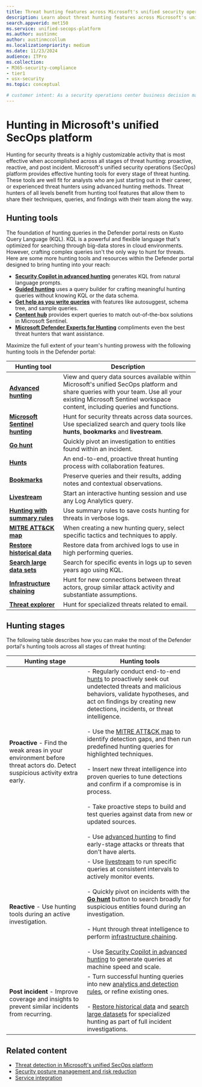 ```yaml
---
title: Threat hunting features across Microsoft's unified security operations platform
description: Learn about threat hunting features across Microsoft's unified security operations (SecOps) platform.
search.appverid: met150
ms.service: unified-secops-platform
ms.author: austinmc
author: austinmccollum
ms.localizationpriority: medium
ms.date: 11/23/2024
audience: ITPro
ms.collection:
- M365-security-compliance
- tier1
- usx-security
ms.topic: conceptual

# customer intent: As a security operations center business decision maker, I want to learn about threat hunting tools available in Microsoft's unified SecOps platform so I can get visibility into, and disrupt attacks in real time across identities, endpoints, email, cloud apps, data in hybrid and multicloud environments.
---
```


# Hunting in Microsoft's unified SecOps platform

Hunting for security threats is a highly customizable activity that is most effective when accomplished across all stages of threat hunting: proactive, reactive, and post incident. Microsoft's unified security operations (SecOps) platform provides effective hunting tools for every stage of threat hunting. These tools are well fit for analysts who are just starting out in their career, or experienced threat hunters using advanced hunting methods. Threat hunters of all levels benefit from hunting tool features that allow them to share their techniques, queries, and findings with their team along the way.

## Hunting tools

The foundation of hunting queries in the Defender portal rests on Kusto Query Language (KQL). KQL is a powerful and flexible language that's optimized for searching through big-data stores in cloud environments. However, crafting complex queries isn't the only way to hunt for threats. Here are some more hunting tools and resources within the Defender portal designed to bring hunting into your reach:

- [**Security Copilot in advanced hunting**](/defender-xdr/advanced-hunting-security-copilot) generates KQL from natural language prompts.
- [**Guided hunting**](/defender-xdr/advanced-hunting-query-builder) uses a query builder for crafting meaningful hunting queries without knowing KQL or the data schema.
- [**Get help as you write queries**](/defender-xdr/advanced-hunting-query-language#get-help-as-you-write-queries) with features like autosuggest, schema tree, and sample queries.
- [**Content hub**](/azure/sentinel/sentinel-solutions-deploy?tabs=azure-portal#hunting-query) provides expert queries to match out-of-the-box solutions in Microsoft Sentinel.
- [**Microsoft Defender Experts for Hunting**](/defender-xdr/advanced-hunting-overview) compliments even the best threat hunters that want assistance.

Maximize the full extent of your team's hunting prowess with the following hunting tools in the Defender portal:

| Hunting tool | Description |
|---|---|
|[**Advanced hunting**](/defender-xdr/advanced-hunting-microsoft-defender) | View and query data sources available within Microsoft's unified SecOps platform and share queries with your team. Use all your existing Microsoft Sentinel workspace content, including queries and functions. |
|[**Microsoft Sentinel hunting**](/azure/sentinel/hunting) | Hunt for security threats across data sources. Use specialized search and query tools like **hunts**, **bookmarks** and **livestream**. |
|[**Go hunt**](/defender-xdr/advanced-hunting-go-hunt) | Quickly pivot an investigation to entities found within an incident. |
|[**Hunts**](/azure/sentinel/hunts) | An end-to-end, proactive threat hunting process with collaboration features. |
|[**Bookmarks**](/azure/sentinel/bookmarks) | Preserve queries and their results, adding notes and contextual observations.|
|[**Livestream**](/azure/sentinel/livestream) | Start an interactive hunting session and use any Log Analytics query. |
|[**Hunting with summary rules**](/azure/sentinel/summary-rules#quickly-find-a-malicious-ip-address-in-your-network-traffic) | Use summary rules to save costs hunting for threats in verbose logs.|
|[**MITRE ATT&CK map**](/azure/sentinel/mitre-coverage#use-the-mitre-attck-framework-in-analytics-rules-and-incidents) | When creating a new hunting query, select specific tactics and techniques to apply.|
|[**Restore historical data**](/sentinel/restore) | Restore data from archived logs to use in high performing queries. |
|[**Search large data sets**](/sentinel/search-jobs?tabs=defender-portal) | Search for specific events in logs up to seven years ago using KQL. |
|[**Infrastructure chaining**](/defender/threat-intelligence/infrastructure-chaining) | Hunt for new connections between threat actors, group similar attack activity and substantiate assumptions.|
|[**Threat explorer**](/defender-office-365/threat-explorer-threat-hunting) | Hunt for specialized threats related to email. |

## Hunting stages

The following table describes how you can make the most of the Defender portal's hunting tools across all stages of threat hunting:

| Hunting stage | Hunting tools |
| --- | --- |
| **Proactive** - Find the weak areas in your environment before threat actors do. Detect suspicious activity extra early. | - Regularly conduct end-to-end [hunts](/azure/sentinel/hunts) to proactively seek out undetected threats and malicious behaviors, validate hypotheses, and act on findings by creating new detections, incidents, or threat intelligence.<br><br> - Use the [MITRE ATT&CK map](/azure/sentinel/mitre-coverage#use-the-mitre-attck-framework-in-analytics-rules-and-incidents) to identify detection gaps, and then run predefined hunting queries for highlighted techniques.<br><br> - Insert new threat intelligence into proven queries to tune detections and confirm if a compromise is in process.<br><br> - Take proactive steps to build and test queries against data from new or updated sources.<br><br> - Use [advanced hunting](/defender-xdr/advanced-hunting-microsoft-defender) to find early-stage attacks or threats that don't have alerts. |
| **Reactive** - Use hunting tools during an active investigation. | - Use [livestream](/azure/sentinel/livestream) to run specific queries at consistent intervals to actively monitor events.<br><br> - Quickly pivot on incidents with the [**Go hunt**](/defender-xdr/advanced-hunting-go-hunt) button to search broadly for suspicious entities found during an investigation.<br><br> - Hunt through threat intelligence to perform [infrastructure chaining](/defender/threat-intelligence/infrastructure-chaining).<br><br> - Use [Security Copilot in advanced hunting](/defender-xdr/advanced-hunting-security-copilot) to generate queries at machine speed and scale. |
| **Post incident** - Improve coverage and insights to prevent similar incidents from recurring. | - Turn successful hunting queries into new [analytics and detection rules](/azure/sentinel/threat-detection), or refine existing ones.<br><br> - [Restore historical data](/sentinel/restore) and [search large datasets](/sentinel/search-jobs?tabs=defender-portal) for specialized hunting as part of full incident investigations. |


## Related content

- [Threat detection in Microsoft's unified SecOps platform](/unified-secops-platform/detect-threats-overview)
- [Security posture management and risk reduction](/unified-secops-platform/reduce-risk-overview)
- [Service integration](/unified-secops-platform/overview-defender-portal)

